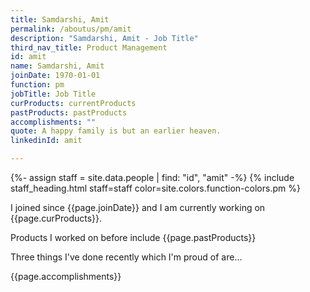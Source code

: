 ```yaml
---
title: Samdarshi, Amit
permalink: /aboutus/pm/amit
description: "Samdarshi, Amit - Job Title"
third_nav_title: Product Management
id: amit
name: Samdarshi, Amit
joinDate: 1970-01-01
function: pm
jobTitle: Job Title
curProducts: currentProducts
pastProducts: pastProducts
accomplishments: ""
quote: A happy family is but an earlier heaven.
linkedinId: amit

---
```


{%- assign staff = site.data.people | find: "id", "amit" -%}
{% include staff_heading.html staff=staff color=site.colors.function-colors.pm %}

<p>I joined since {{page.joinDate}} and I am currently working on {{page.curProducts}}.</p>

<p>Products I worked on before include {{page.pastProducts}}</p>

<p>Three things I've done recently which I'm proud of are...</p>
{{page.accomplishments}}
